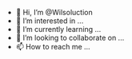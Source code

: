 - 👋 Hi, I’m @Wilsoluction
- 👀 I’m interested in ...
- 🌱 I’m currently learning ...
- 💞️ I’m looking to collaborate on ...
- 📫 How to reach me ...

<!---
Wilsoluction/Wilsoluction is a ✨ special ✨ repository because its `README.md` (this file) appears on your GitHub profile.
You can click the Preview link to take a look at your changes.
--->
